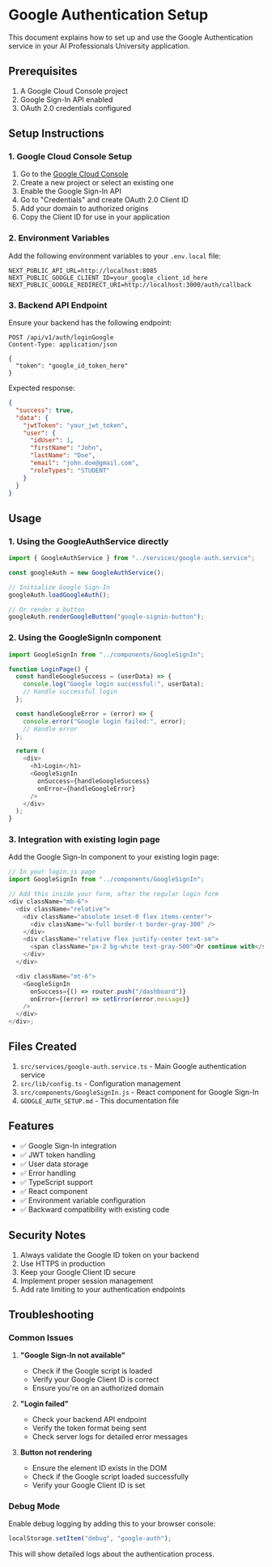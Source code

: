 # Google Authentication Setup

This document explains how to set up and use the Google Authentication service in your AI Professionals University application.

## Prerequisites

1. A Google Cloud Console project
2. Google Sign-In API enabled
3. OAuth 2.0 credentials configured

## Setup Instructions

### 1. Google Cloud Console Setup

1. Go to the [Google Cloud Console](https://console.cloud.google.com/)
2. Create a new project or select an existing one
3. Enable the Google Sign-In API
4. Go to "Credentials" and create OAuth 2.0 Client ID
5. Add your domain to authorized origins
6. Copy the Client ID for use in your application

### 2. Environment Variables

Add the following environment variables to your `.env.local` file:

```env
NEXT_PUBLIC_API_URL=http://localhost:8085
NEXT_PUBLIC_GOOGLE_CLIENT_ID=your_google_client_id_here
NEXT_PUBLIC_GOOGLE_REDIRECT_URI=http://localhost:3000/auth/callback
```

### 3. Backend API Endpoint

Ensure your backend has the following endpoint:

```
POST /api/v1/auth/loginGoogle
Content-Type: application/json

{
  "token": "google_id_token_here"
}
```

Expected response:

```json
{
  "success": true,
  "data": {
    "jwtToken": "your_jwt_token",
    "user": {
      "idUser": 1,
      "firstName": "John",
      "lastName": "Doe",
      "email": "john.doe@gmail.com",
      "roleTypes": "STUDENT"
    }
  }
}
```

## Usage

### 1. Using the GoogleAuthService directly

```javascript
import { GoogleAuthService } from "../services/google-auth.service";

const googleAuth = new GoogleAuthService();

// Initialize Google Sign-In
googleAuth.loadGoogleAuth();

// Or render a button
googleAuth.renderGoogleButton("google-signin-button");
```

### 2. Using the GoogleSignIn component

```javascript
import GoogleSignIn from "../components/GoogleSignIn";

function LoginPage() {
  const handleGoogleSuccess = (userData) => {
    console.log("Google login successful:", userData);
    // Handle successful login
  };

  const handleGoogleError = (error) => {
    console.error("Google login failed:", error);
    // Handle error
  };

  return (
    <div>
      <h1>Login</h1>
      <GoogleSignIn
        onSuccess={handleGoogleSuccess}
        onError={handleGoogleError}
      />
    </div>
  );
}
```

### 3. Integration with existing login page

Add the Google Sign-In component to your existing login page:

```javascript
// In your login.js page
import GoogleSignIn from "../components/GoogleSignIn";

// Add this inside your form, after the regular login form
<div className="mb-6">
  <div className="relative">
    <div className="absolute inset-0 flex items-center">
      <div className="w-full border-t border-gray-300" />
    </div>
    <div className="relative flex justify-center text-sm">
      <span className="px-2 bg-white text-gray-500">Or continue with</span>
    </div>
  </div>

  <div className="mt-6">
    <GoogleSignIn
      onSuccess={() => router.push("/dashboard")}
      onError={(error) => setError(error.message)}
    />
  </div>
</div>;
```

## Files Created

1. `src/services/google-auth.service.ts` - Main Google authentication service
2. `src/lib/config.ts` - Configuration management
3. `src/components/GoogleSignIn.js` - React component for Google Sign-In
4. `GOOGLE_AUTH_SETUP.md` - This documentation file

## Features

- ✅ Google Sign-In integration
- ✅ JWT token handling
- ✅ User data storage
- ✅ Error handling
- ✅ TypeScript support
- ✅ React component
- ✅ Environment variable configuration
- ✅ Backward compatibility with existing code

## Security Notes

1. Always validate the Google ID token on your backend
2. Use HTTPS in production
3. Keep your Google Client ID secure
4. Implement proper session management
5. Add rate limiting to your authentication endpoints

## Troubleshooting

### Common Issues

1. **"Google Sign-In not available"**

   - Check if the Google script is loaded
   - Verify your Google Client ID is correct
   - Ensure you're on an authorized domain

2. **"Login failed"**

   - Check your backend API endpoint
   - Verify the token format being sent
   - Check server logs for detailed error messages

3. **Button not rendering**
   - Ensure the element ID exists in the DOM
   - Check if the Google script loaded successfully
   - Verify your Google Client ID is set

### Debug Mode

Enable debug logging by adding this to your browser console:

```javascript
localStorage.setItem("debug", "google-auth");
```

This will show detailed logs about the authentication process.

